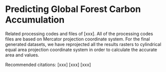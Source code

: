 # Predicting Global Forest Carbon Accumulation
Related processing codes and files of [xxx]. All of the processing codes files are based on Mercator projection coordinate system. For the final generated datasets, we have reprojected all the results rasters to cylindrical equal area projection coordinate system in order to calculate the accurate area and values.

Recommended citations:
[xxx]
[xxx]
[xxx]
